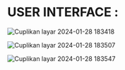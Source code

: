 # USER INTERFACE :

![Cuplikan layar 2024-01-28 183418](https://github.com/rianchain/erc-transfer-projects/assets/142986591/726af63c-2ed4-4cc8-9eba-73e5ea5da046)





![Cuplikan layar 2024-01-28 183507](https://github.com/rianchain/erc-transfer-projects/assets/142986591/923ad982-8454-4385-8d0d-28024ebd7be5)


![Cuplikan layar 2024-01-28 183547](https://github.com/rianchain/erc-transfer-projects/assets/142986591/b92a0fcd-085e-4cdc-b3a7-57bb3ff54d79)
